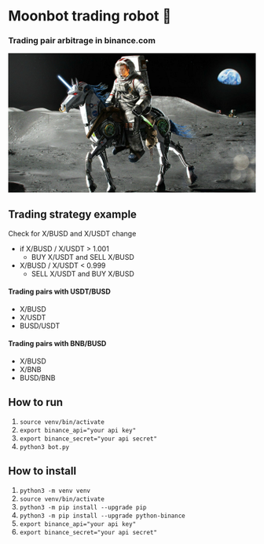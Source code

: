 # Moonbot trading robot 🤖 
### Trading pair arbitrage in binance.com 

![](docs/moonbot.jpeg)


## Trading strategy example

Check for X/BUSD and X/USDT change
   - if X/BUSD / X/USDT > 1.001
       - BUY X/USDT and SELL X/BUSD
   - X/BUSD / X/USDT < 0.999
      - SELL X/USDT and BUY X/BUSD

#### Trading pairs with USDT/BUSD 
- X/BUSD
- X/USDT
- BUSD/USDT

#### Trading pairs with BNB/BUSD
- X/BUSD
- X/BNB
- BUSD/BNB

## How to run 
1. ```source venv/bin/activate```
2. ```export binance_api="your api key"```
3. ```export binance_secret="your api secret"```
4. ```python3 bot.py```


## How to install
1. ```python3 -m venv venv```
2. ```source venv/bin/activate```
3. ```python3 -m pip install --upgrade pip```
4. ```python3 -m pip install --upgrade python-binance```
5. ```export binance_api="your api key"```
5. ```export binance_secret="your api secret"```
